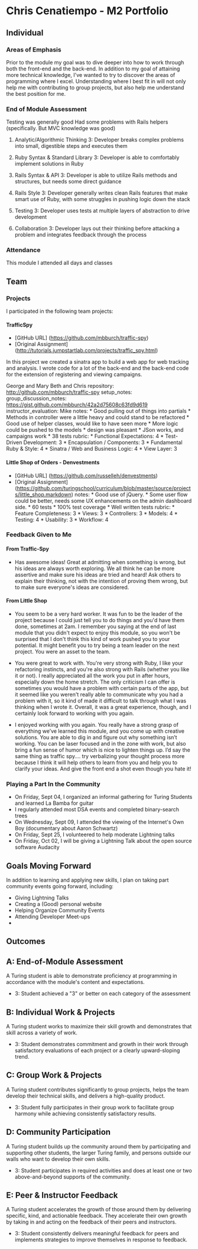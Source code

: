 # Chris Cenatiempo - M2 Portfolio

## Individual

### Areas of Emphasis

Prior to the module my goal was to dive deeper into how to work through both the front-end and the back-end. In addition to my goal of attaining more technical knowledge, I've wanted to try to discover the areas of programming where I excel. Understanding where I best fit in will not only help me with contributing to group projects, but also help me understand the best position for me.

### End of Module Assessment
Testing was generally good
Had some problems with Rails helpers (specifically. But MVC knowledge was good)

1. Analytic/Algorithmic Thinking
3: Developer breaks complex problems into small, digestible steps and executes them

2. Ruby Syntax & Standard Library
3: Developer is able to comfortably implement solutions in Ruby

3. Rails Syntax & API
3: Developer is able to utilize Rails methods and structures, but needs some direct guidance

4. Rails Style
3: Developer generally writes clean Rails features that make smart use of Ruby, with some struggles in pushing logic down the stack

5. Testing
3: Developer uses tests at multiple layers of abstraction to drive development

6. Collaboration
3: Developer lays out their thinking before attacking a problem and integrates feedback through the process


### Attendance

This module I attended all days and classes

## Team

### Projects

I participated in the following team projects:

#### TrafficSpy
* [GitHub URL] (https://github.com/mbburch/traffic-spy)
* [Original Assignment] (http://tutorials.jumpstartlab.com/projects/traffic_spy.html)

In this project we created a sinatra app to build a web app for web tracking and analysis. I wrote code for a lot of the back-end and the back-end code for the extension of registering and viewing campaigns.

George and Mary Beth and Chris
repository: http://github.com/mbburch/traffic-spy
setup_notes:
group_discussion_notes: https://gist.github.com/mbburch/42a2d75608c63fd9d619
instructor_evaluation: Mike
      notes:
        * Good pulling out of things into partials
        * Methods in controller were a little heavy and could stand to be refactored
        * Good use of helper classes, would like to have seen more
        * More logic could be pushed to the models
        * design was pleasant
        * JSon works, and campaigns work
        * 38 tests
      rubric:
        * Functional Expectations: 4
        * Test-Driven Development: 3
        * Encapsulation / Components: 3
        * Fundamental Ruby & Style: 4
        * Sinatra / Web and Business Logic: 4
        * View Layer: 3

#### Little Shop of Orders - Denvestments
* [GitHub URL] (https://github.com/russelleh/denvestments)
* [Original Assignment] (https://github.com/turingschool/curriculum/blob/master/source/projects/little_shop.markdown)
      notes:
        * Good use of jQuery.
        * Some user flow could be better, needs some UX enhancements on the admin dashboard side.
        * 60 tests
        * 100% test coverage
        * Well written tests
      rubric:
        * Feature Completeness: 3
        * Views: 3
        * Controllers: 3
        * Models: 4
        * Testing: 4
        * Usability: 3
        * Workflow: 4

### Feedback Given to Me
#### From Traffic-Spy
* Has awesome ideas! Great at admitting when something is wrong, but his ideas are always worth exploring. We all think he can be more assertive and make sure his ideas are tried and heard! Ask others to explain their thinking, not with the intention of proving them wrong, but to make sure everyone's ideas are considered.

#### From Little Shop
* You seem to be a very hard worker. It was fun to be the leader of the project because I could just tell you to do things and you'd have them done, sometimes at 2am. I remember you saying at the end of last module that you didn't expect to enjoy this module, so you won't be surprised that I don't think this kind of work pushed you to your potential. It might benefit you to try being a team leader on the next project. You were an asset to the team.

* You were great to work with. You're very strong with Ruby, I like your refactoring instincts, and you're also strong with Rails (whether you like it or not). I really appreciated all the work you put in after hours, especially down the home stretch. The only criticism I can offer is sometimes you would have a problem with certain parts of the app, but it seemed like you weren't really able to communicate why you had a problem with it, so it kind of made it difficult to talk through what I was thinking when I wrote it. Overall, it was a great experience, though, and I certainly look forward to working with you again.

* I enjoyed working with you again. You really have a strong grasp of everything we’ve learned this module, and you come up with creative solutions. You are able to dig in and figure out why something isn’t working. You can be laser focused and in the zone with work, but also bring a fun sense of humor which is nice to lighten things up. I’d say the same thing as traffic spy…. try verbalizing your thought process more because I think it will help others to learn from you and help you to clarify your ideas. And give the front end a shot even though you hate it!

### Playing a Part In the Community

* On Friday, Sept 04, I organized an informal gathering for Turing Students and learned La Bamba for guitar
* I regularly attended most DSA events and completed binary-search trees
* On Wednesday, Sept 09, I attended the viewing of the Internet's Own Boy (documentary about Aaron Schwartz)
* On Friday, Sept 25, I volunteered to help moderate Lightning talks
* On Friday, Oct 02, I will be giving a Lightning Talk about the open source software Audacity


## Goals Moving Forward

In addition to learning and applying new skills, I plan on taking part community events going forward, including:

* Giving Lightning Talks
* Creating a (Good) personal website
* Helping Organize Community Events
* Attending Developer Meet-ups
* 

## Outcomes

## A: End-of-Module Assessment

A Turing student is able to demonstrate proficiency at programming in accordance
with the module's content and expectations.

* 3: Student achieved a "3" or better on each category of the assessment

## B: Individual Work & Projects

A Turing student works to maximize their skill growth and demonstrates
that skill across a variety of work.

* 3: Student demonstrates commitment and growth in their work through satisfactory
evaluations of each project or a clearly upward-sloping trend.

## C: Group Work & Projects

A Turing student contributes significantly to group projects, helps the team
develop their technical skills, and delivers a high-quality product.

* 3: Student fully participates in their group work to facilitate group harmony
while achieving consistently satisfactory results.

## D: Community Participation

A Turing student builds up the community around them by participating and
supporting other students, the larger Turing family, and persons outside our
walls who want to develop their own skills.

* 3: Student participates in required activities and does at least one or two
above-and-beyond supports of the community.

## E: Peer & Instructor Feedback

A Turing student accelerates the growth of those around
them by delivering specific, kind, and actionable feedback. They accelerate their
own growth by taking in and acting on the feedback of their peers and instructors.


* 3: Student consistently delivers meaningful feedback for peers and implements
strategies to improve themselves in response to feedback.

